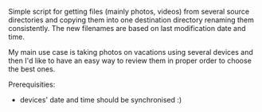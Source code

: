 Simple script for getting files (mainly photos, videos) from several source directories and copying them into one destination directory renaming them consistently. 
The new filenames are based on last modification date and time.

My main use case is taking photos on vacations using several devices and then I'd like to have an easy way to review them in proper order to choose the best ones.

Prerequisities:
- devices' date and time should be synchronised :)
